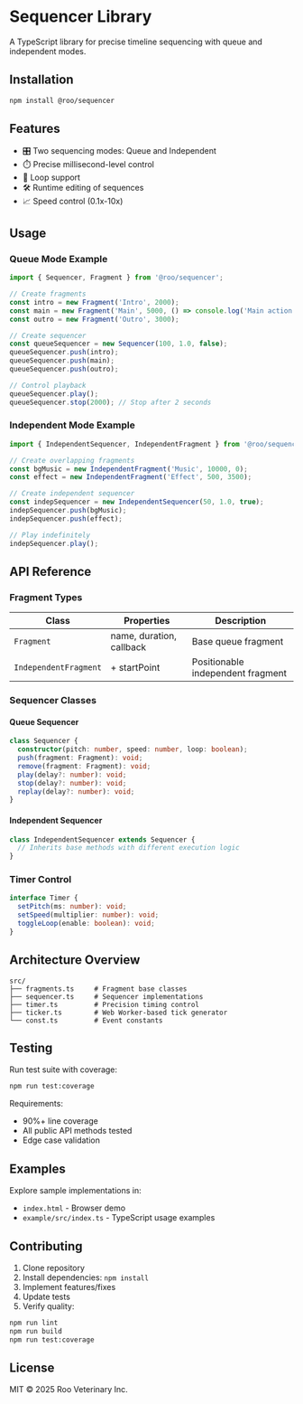 # Sequencer Library

A TypeScript library for precise timeline sequencing with queue and independent modes.

## Installation

```bash
npm install @roo/sequencer
```

## Features

- 🎛️ Two sequencing modes: Queue and Independent
- ⏱️ Precise millisecond-level control
- 🔁 Loop support
- 🛠️ Runtime editing of sequences
- 📈 Speed control (0.1x-10x)

## Usage

### Queue Mode Example

```typescript
import { Sequencer, Fragment } from '@roo/sequencer';

// Create fragments
const intro = new Fragment('Intro', 2000);
const main = new Fragment('Main', 5000, () => console.log('Main action!'));
const outro = new Fragment('Outro', 3000);

// Create sequencer
const queueSequencer = new Sequencer(100, 1.0, false);
queueSequencer.push(intro);
queueSequencer.push(main);
queueSequencer.push(outro);

// Control playback
queueSequencer.play();
queueSequencer.stop(2000); // Stop after 2 seconds
```

### Independent Mode Example

```typescript
import { IndependentSequencer, IndependentFragment } from '@roo/sequencer';

// Create overlapping fragments
const bgMusic = new IndependentFragment('Music', 10000, 0);
const effect = new IndependentFragment('Effect', 500, 3500);

// Create independent sequencer
const indepSequencer = new IndependentSequencer(50, 1.0, true);
indepSequencer.push(bgMusic);
indepSequencer.push(effect);

// Play indefinitely
indepSequencer.play();
```

## API Reference

### Fragment Types

| Class                | Properties              | Description                     |
|----------------------|-------------------------|---------------------------------|
| `Fragment`           | name, duration, callback | Base queue fragment            |
| `IndependentFragment`| + startPoint            | Positionable independent fragment |

### Sequencer Classes

#### Queue Sequencer
```typescript
class Sequencer {
  constructor(pitch: number, speed: number, loop: boolean);
  push(fragment: Fragment): void;
  remove(fragment: Fragment): void;
  play(delay?: number): void;
  stop(delay?: number): void;
  replay(delay?: number): void;
}
```

#### Independent Sequencer
```typescript
class IndependentSequencer extends Sequencer {
  // Inherits base methods with different execution logic
}
```

### Timer Control
```typescript
interface Timer {
  setPitch(ms: number): void;
  setSpeed(multiplier: number): void;
  toggleLoop(enable: boolean): void;
}
```

## Architecture Overview

```
src/
├── fragments.ts     # Fragment base classes
├── sequencer.ts     # Sequencer implementations
├── timer.ts         # Precision timing control
├── ticker.ts        # Web Worker-based tick generator
└── const.ts         # Event constants
```

## Testing

Run test suite with coverage:
```bash
npm run test:coverage
```

Requirements:
- 90%+ line coverage
- All public API methods tested
- Edge case validation

## Examples

Explore sample implementations in:
- `index.html` - Browser demo
- `example/src/index.ts` - TypeScript usage examples

## Contributing

1. Clone repository
2. Install dependencies: `npm install`
3. Implement features/fixes
4. Update tests
5. Verify quality:
```bash
npm run lint
npm run build
npm run test:coverage
```

## License

MIT © 2025 Roo Veterinary Inc.